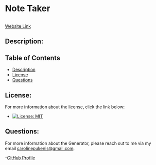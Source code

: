 # Note Taker

![]()

[Website Link](https://caropukenis.github.io/noteTaker/)

## Description:

## Table of Contents
- [Description](#description)
- [License](#license)
- [Questions](#questions)

## License:
For more information about the license, click the link below:
- [![License: MIT](https://img.shields.io/badge/License-MIT-yellow.svg)](https://opensource.org/licenses/MIT)

## Questions:
For more information about the Generator, please reach out to me via my email carolinepukenis@gmail.com.

-[GitHub Profile](https://github.com/caropukenis)

  
